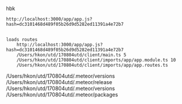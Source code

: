 hbk


    http://localhost:3000/app/app.js?hash=dc3101468d489f05b26d9d5282ed11391a4e72b7


    loads routes
        http://localhost:3000/app/app.js?hash=dc3101468d489f05b26d9d5282ed11391a4e72b7
        /Users/hkon/utd/170804utd/client/main.ts 5
        /Users/hkon/utd/170804utd/client/imports/app/app.module.ts 10
        /Users/hkon/utd/170804utd/client/imports/app/app.routes.ts

/Users/hkon/utd/170804utd/.meteor/versions
/Users/hkon/utd/170804utd/.meteor/release
/Users/hkon/utd/170804utd/.meteor/versions
/Users/hkon/utd/170804utd/.meteor/packages
